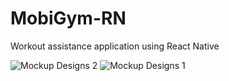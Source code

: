 # MobiGym-RN
Workout assistance application using React Native


![Mockup Designs 2](https://zahidmuhammed.sirv.com/MOBI%20GYm/canvasfss.png?w=800&h=500)
![Mockup Designs 1](https://zahidmuhammed.sirv.com/MOBI%20GYm/Playful%20UI%20Designs.jpg?w=500&h=500)
